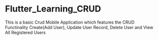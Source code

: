 # Flutter_Learning_CRUD

This is a basic Crud Mobile Application which features the CRUD Functinality Create(Add User), Update User Record, Delete User and View All Registered Users
